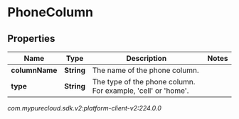 # PhoneColumn


## Properties

| Name | Type | Description | Notes |
| ------------ | ------------- | ------------- | ------------- |
| **columnName** | **String** | The name of the phone column. |  |
| **type** | **String** | The type of the phone column. For example, 'cell' or 'home'. |  |




_com.mypurecloud.sdk.v2:platform-client-v2:224.0.0_
